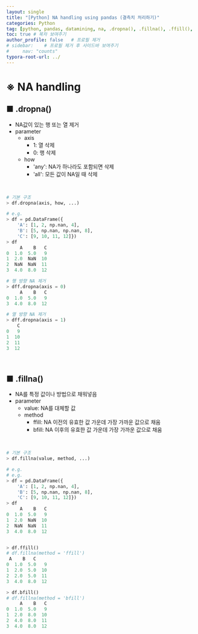 ```yaml
---
layout: single
title: "[Python] NA handling using pandas (결측치 처리하기)"
categories: Python
tag: [python, pandas, datamining, na, .dropna(), .fillna(), .ffill(), .bfill()]
toc: true # 목차 보여주기
author_profile: false   # 프로필 제거
# sidebar:    # 프로필 제거 후 사이드바 보여주기
#     nav: "counts"
typora-root-url: ../
---
```


# ※ NA handling

## ■ .dropna()
- NA값이 있는 행 또는 열 제거
- parameter
  - axis
    - 1: 열 삭제
    - 0: 행 삭제
  - how
    - 'any': NA가 하나라도 포함되면 삭제
    - 'all': 모든 값이 NA일 때 삭제

<br>

```py
# 기본 구조
> df.dropna(axis, how, ...)
```

```py
# e.g.
> df = pd.DataFrame({
    'A': [1, 2, np.nan, 4],
    'B': [5, np.nan, np.nan, 8],
    'C': [9, 10, 11, 12]})
> df
     A    B   C
0  1.0  5.0   9
1  2.0  NaN  10
2  NaN  NaN  11
3  4.0  8.0  12

# 행 방향 NA 제거
> dff.dropna(axis = 0)
     A    B   C
0  1.0  5.0   9
3  4.0  8.0  12

# 열 방향 NA 제거
> dff.dropna(axis = 1)
    C
0   9
1  10
2  11
3  12
```

<br>

## ■ .fillna()
- NA를 특정 값이나 방법으로 채워넣음
- parameter
  - value: NA를 대체할 값
  - method
    - ffill: NA 이전의 유효한 값 가운데 가장 가까운 값으로 채움
    - bfill: NA 이후의 유효한 값 가운데 가장 가까운 값으로 채움

<br>

```py
# 기본 구조
> df.fillna(value, method, ...)
```

```py
# e.g.
# e.g.
> df = pd.DataFrame({
    'A': [1, 2, np.nan, 4],
    'B': [5, np.nan, np.nan, 8],
    'C': [9, 10, 11, 12]})
> df
     A    B   C
0  1.0  5.0   9
1  2.0  NaN  10
2  NaN  NaN  11
3  4.0  8.0  12


> df.ffill()
# df.fillna(method = 'ffill')
 A    B   C
0  1.0  5.0   9
1  2.0  5.0  10
2  2.0  5.0  11
3  4.0  8.0  12

> df.bfill()
# df.fillna(method = 'bfill')
     A    B   C
0  1.0  5.0   9
1  2.0  8.0  10
2  4.0  8.0  11
3  4.0  8.0  12
```
